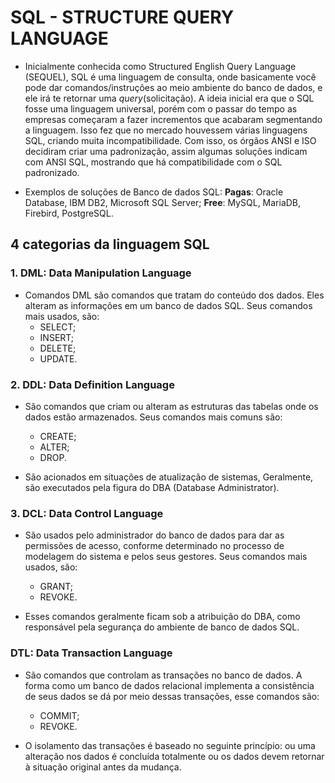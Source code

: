 # SQL - STRUCTURE QUERY LANGUAGE

- Inicialmente conhecida como Structured English Query Language (SEQUEL), SQL é uma linguagem de consulta, onde basicamente você pode dar comandos/instruções ao meio ambiente do banco de dados, e ele irá te retornar uma *query*(solicitação). A ideia inicial era que o SQL fosse uma linguagem universal, porém com o passar do tempo as empresas começaram a fazer incrementos que acabaram segmentando a linguagem. Isso fez que no mercado houvessem várias linguagens SQL, criando muita incompatibilidade. Com isso, os órgãos ANSI e ISO decidiram criar uma padronização, assim algumas soluções indicam com ANSI SQL, mostrando que há compatibilidade com o SQL padronizado.

- Exemplos de soluções de Banco de dados SQL:
**Pagas**: Oracle Database, IBM DB2, Microsoft SQL Server;
**Free**: MySQL, MariaDB, Firebird, PostgreSQL.

## 4 categorias da linguagem SQL

### 1. DML: Data Manipulation Language

- Comandos DML são comandos que tratam do conteúdo dos dados. Eles alteram as informações em um banco de dados SQL. Seus comandos mais usados, são:
  - SELECT;
  - INSERT;
  - DELETE;
  - UPDATE.

### 2. DDL: Data Definition Language

- São comandos que criam ou alteram as estruturas das tabelas onde os dados estão armazenados. Seus comandos mais comuns são:
  - CREATE;
  - ALTER;
  - DROP.

- São acionados em situações de atualização de sistemas, Geralmente, são executados pela figura do DBA (Database Administrator).

### 3. DCL: Data Control Language

- São usados pelo administrador do banco de dados para dar as permissões de acesso, conforme determinado no processo de modelagem do sistema e pelos seus gestores. Seus comandos mais usados, são:
  - GRANT;
  - REVOKE.

- Esses comandos geralmente ficam sob a atribuição do DBA, como responsável pela segurança do ambiente de banco de dados SQL.

### DTL: Data Transaction Language

- São comandos que controlam as transações no banco de dados. A forma como um banco de dados relacional implementa a consistência de seus dados se dá por meio dessas transações, esse comandos são:
  - COMMIT;
  - REVOKE.

- O isolamento das transações é baseado no seguinte princípio: ou uma alteração nos dados é concluída totalmente ou os dados devem retornar à situação original antes da mudança.
